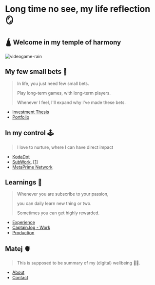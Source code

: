# Long time no see, my life reflection 🪞

## 🛕 Welcome in my temple of harmony

![videogame-rain](/images/videogame-rain.gif)

## My few small bets 🎲

> In life, you just need few small bets.
> 
> Play long-term games, with long-term players.
> 
> Whenever I feel, I'll expand why I've made these bets.

- [Investment Thesis](investment_thesis.md)
- [Portfolio](portfolio.md)

## In my control 🕹️

> I love to nurture, where I can have direct impact

- [KodaDot](https://kodadot.xyz) 
- [SubWork](https://SubWork.xyz), [[1]](subhouse.md)
- [MetaPrime Network](https://metaprime.network)

## Learnings 🧠

> Whenever you are subscribe to your passion, 
> 
> you can daily learn new thing or two. 
> 
> Sometimes you can get highly rewarded.  

- [Experience](experience.md)
- [Captain.log - Work](work.md)
- [Production](production.md)

## Matej 🫀

> This is supposed to be summary of my (digital) wellbeing 💆‍♂️.
- [About](about.md)
- [Contact](contact.md)
